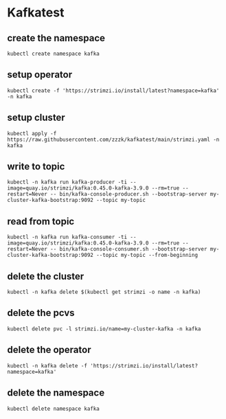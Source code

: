 # Kafkatest

## create the namespace
```
kubectl create namespace kafka
```

## setup operator
```
kubectl create -f 'https://strimzi.io/install/latest?namespace=kafka' -n kafka
```

## setup cluster
```
kubectl apply -f https://raw.githubusercontent.com/zzzk/kafkatest/main/strimzi.yaml -n kafka 
```

## write to topic
```
kubectl -n kafka run kafka-producer -ti --image=quay.io/strimzi/kafka:0.45.0-kafka-3.9.0 --rm=true --restart=Never -- bin/kafka-console-producer.sh --bootstrap-server my-cluster-kafka-bootstrap:9092 --topic my-topic
``` 

## read from topic
```
kubectl -n kafka run kafka-consumer -ti --image=quay.io/strimzi/kafka:0.45.0-kafka-3.9.0 --rm=true --restart=Never -- bin/kafka-console-consumer.sh --bootstrap-server my-cluster-kafka-bootstrap:9092 --topic my-topic --from-beginning
```

## delete the cluster
```
kubectl -n kafka delete $(kubectl get strimzi -o name -n kafka)
```

## delete the pcvs
```
kubectl delete pvc -l strimzi.io/name=my-cluster-kafka -n kafka
```

## delete the operator
```
kubectl -n kafka delete -f 'https://strimzi.io/install/latest?namespace=kafka'
```

## delete the namespace
```
kubectl delete namespace kafka
```